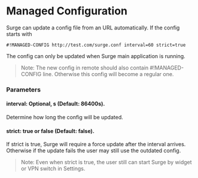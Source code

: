 # Managed Configuration

Surge can update a config file from an URL automatically. If the config starts with

`#!MANAGED-CONFIG http://test.com/surge.conf interval=60 strict=true`

The config can only be updated when Surge main application is running.

> Note: The new config in remote should also contain #!MANAGED-CONFIG line. Otherwise this config will become a regular one.

### Parameters
   
#### interval: Optional, s (Default: 86400s).
Determine how long the config will be updated.

#### strict: true or false (Default: false).

If strict is true, Surge will require a force update after the interval arrives. Otherwise if the update fails the user may still use the outdated config.

> Note: Even when strict is true, the user still can start Surge by widget or VPN switch in Settings.
